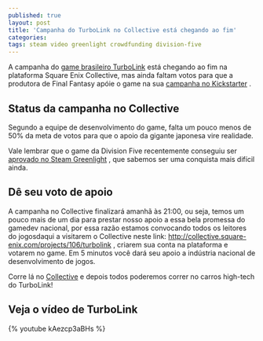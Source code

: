 ```yaml
---
published: true
layout: post
title: 'Campanha do TurboLink no Collective está chegando ao fim'
categories: 
tags: steam video greenlight crowdfunding division-five
---
```

A campanha do <a href="{{ site.baseurl }}/2015/04/03/previa-de-turbolink/">game brasileiro TurboLink</a>
 está chegando ao fim na plataforma Square Enix Collective, mas ainda faltam votos para que a produtora de Final Fantasy apóie o game na sua <a href="{{ site.baseurl }}/2015/04/14/turbolink-no-square-enix-collective/">campanha no Kickstarter</a>
.

## Status da campanha no Collective
Segundo a equipe de desenvolvimento do game, falta um pouco menos de 50% da meta de votos para que o apoio da gigante japonesa vire realidade.

Vale lembrar que o game da Division Five recentemente conseguiu ser <a href="{{ site.baseurl }}/2015/05/05/turbolink-aprovado-no-steam-greenlight/">aprovado no Steam Greenlight</a>
, que sabemos ser uma conquista mais difícil ainda.




## Dê seu voto de apoio
A campanha no Collective finalizará amanhã às 21:00, ou seja, temos um pouco mais de um dia para prestar nosso apoio a essa bela promessa do gamedev nacional, por essa razão estamos convocando todos os leitores do jogosdaqui a visitarem o Collective neste link: <a href="http://collective.square-enix.com/projects/106/turbolink" target="_blank">http://collective.square-enix.com/projects/106/turbolink</a>
, criarem sua conta na plataforma e votarem no game. Em 5 minutos você dará seu apoio a indústria nacional de desenvolvimento de jogos.

Corre lá no <a href="http://collective.square-enix.com/projects/106/turbolink" target="_blank">Collective</a>
 e depois todos poderemos correr no carros high-tech do TurboLink!

## Veja o vídeo de TurboLink
{% youtube kAezcp3aBHs %}